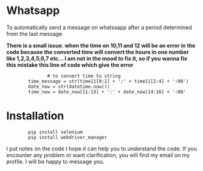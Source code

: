 # Whatsapp
To automatically send a message on whatssapp after a period determined from the last message

**There is a small issue. when the time on 10,11 and 12 will be an error in the code because the converted time will convert the hours in one number like 1,2,3,4,5,6,7 etc...  I am not in the mood to fix it, so if you wanna fix this mistake this line of code which give the error**

                   # to convert time to string
            time_message = str(time11[0:1] + ':' + time11[2:4] + ':00')
            date_now = str(datetime.now())
            time_now = date_now[11:13] + ':' + date_now[14:16] + ':00'


# Installation
            pip install selenium
            pip install webdriver_manager

I put notes on the code I hope it can help you to understand the code. If you encounter any problem or want clarification, you will find my email on my profile. I will be happy to message you.
